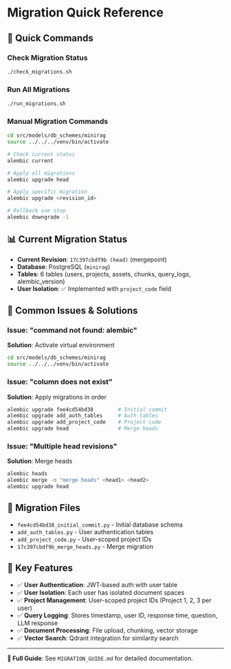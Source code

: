 # Migration Quick Reference

## 🚀 Quick Commands

### Check Migration Status
```bash
./check_migrations.sh
```

### Run All Migrations
```bash
./run_migrations.sh
```

### Manual Migration Commands
```bash
cd src/models/db_schemes/minirag
source ../../../venv/bin/activate

# Check current status
alembic current

# Apply all migrations
alembic upgrade head

# Apply specific migration
alembic upgrade <revision_id>

# Rollback one step
alembic downgrade -1
```

## 📊 Current Migration Status

- **Current Revision**: `17c397cbdf9b (head)` (mergepoint)
- **Database**: PostgreSQL (`minirag`)
- **Tables**: 6 tables (users, projects, assets, chunks, query_logs, alembic_version)
- **User Isolation**: ✅ Implemented with `project_code` field

## 🔧 Common Issues & Solutions

### Issue: "command not found: alembic"
**Solution**: Activate virtual environment
```bash
cd src/models/db_schemes/minirag
source ../../../venv/bin/activate
```

### Issue: "column does not exist"
**Solution**: Apply migrations in order
```bash
alembic upgrade fee4cd54bd38        # Initial commit
alembic upgrade add_auth_tables     # Auth tables  
alembic upgrade add_project_code    # Project code
alembic upgrade head                # Merge heads
```

### Issue: "Multiple head revisions"
**Solution**: Merge heads
```bash
alembic heads
alembic merge -m "merge heads" <head1> <head2>
alembic upgrade head
```

## 📁 Migration Files

- `fee4cd54bd38_initial_commit.py` - Initial database schema
- `add_auth_tables.py` - User authentication tables
- `add_project_code.py` - User-scoped project IDs
- `17c397cbdf9b_merge_heads.py` - Merge migration

## 🎯 Key Features

- ✅ **User Authentication**: JWT-based auth with user table
- ✅ **User Isolation**: Each user has isolated document spaces
- ✅ **Project Management**: User-scoped project IDs (Project 1, 2, 3 per user)
- ✅ **Query Logging**: Stores timestamp, user ID, response time, question, LLM response
- ✅ **Document Processing**: File upload, chunking, vector storage
- ✅ **Vector Search**: Qdrant integration for similarity search

---

**📖 Full Guide**: See `MIGRATION_GUIDE.md` for detailed documentation. 